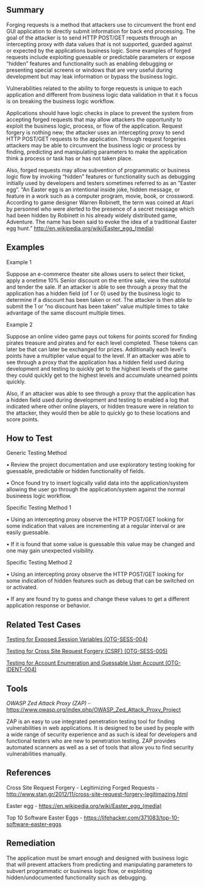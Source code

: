 Summary
-------

Forging requests is a method that attackers use to circumvent the front end GUI application to directly submit information for back end processing. The goal of the attacker is to send HTTP POST/GET requests through an intercepting proxy with data values that is not supported, guarded against or expected by the applications business logic. Some examples of forged requests include exploiting guessable or predictable parameters or expose “hidden” features and functionality such as enabling debugging or presenting special screens or windows that are very useful during development but may leak information or bypass the business logic.

Vulnerabilities related to the ability to forge requests is unique to each application and different from business logic data validation in that it s focus is on breaking the business logic workflow.

Applications should have logic checks in place to prevent the system from accepting forged requests that may allow attackers the opportunity to exploit the business logic, process, or flow of the application. Request forgery is nothing new; the attacker uses an intercepting proxy to send HTTP POST/GET requests to the application. Through request forgeries attackers may be able to circumvent the business logic or process by finding, predicting and manipulating parameters to make the application think a process or task has or has not taken place.

Also, forged requests may allow subvention of programmatic or business logic flow by invoking “hidden” features or functionality such as debugging initially used by developers and testers sometimes referred to as an ”Easter egg”. “An Easter egg is an intentional inside joke, hidden message, or feature in a work such as a computer program, movie, book, or crossword. According to game designer Warren Robinett, the term was coined at Atari by personnel who were alerted to the presence of a secret message which had been hidden by Robinett in his already widely distributed game, Adventure. The name has been said to evoke the idea of a traditional Easter egg hunt.” <http://en.wikipedia.org/wiki/Easter_egg_(media)>

Examples
--------

Example 1

Suppose an e-commerce theater site allows users to select their ticket, apply a onetime 10% Senior discount on the entire sale, view the subtotal and tender the sale. If an attacker is able to see through a proxy that the application has a hidden field (of 1 or 0) used by the business logic to determine if a discount has been taken or not. The attacker is then able to submit the 1 or “no discount has been taken” value multiple times to take advantage of the same discount multiple times.

Example 2

Suppose an online video game pays out tokens for points scored for finding pirates treasure and pirates and for each level completed. These tokens can later be that can later be exchanged for prizes. Additionally each level's points have a multiplier value equal to the level. If an attacker was able to see through a proxy that the application has a hidden field used during development and testing to quickly get to the highest levels of the game they could quickly get to the highest levels and accumulate unearned points quickly.

Also, if an attacker was able to see through a proxy that the application has a hidden field used during development and testing to enabled a log that indicated where other online players, or hidden treasure were in relation to the attacker, they would then be able to quickly go to these locations and score points.

How to Test
-----------

Generic Testing Method

• Review the project documentation and use exploratory testing looking for guessable, predictable or hidden functionality of fields.

• Once found try to insert logically valid data into the application/system allowing the user go through the application/system against the normal busineess logic workflow.

Specific Testing Method 1

• Using an intercepting proxy observe the HTTP POST/GET looking for some indication that values are incrementing at a regular interval or are easily guessable.

• If it is found that some value is guessable this value may be changed and one may gain unexpected visibility.

Specific Testing Method 2

• Using an intercepting proxy observe the HTTP POST/GET looking for some indication of hidden features such as debug that can be switched on or activated.

• If any are found try to guess and change these values to get a different application response or behavior.

Related Test Cases
------------------

[ Testing for Exposed Session Variables (OTG-SESS-004)](Testing_for_Exposed_Session_Variables_(OTG-SESS-004) "wikilink")

[ Testing for Cross Site Request Forgery (CSRF) (OTG-SESS-005)](Testing_for_CSRF_(OTG-SESS-005) "wikilink")

[ Testing for Account Enumeration and Guessable User Account (OTG-IDENT-004)](Testing_for_Account_Enumeration_and_Guessable_User_Account_(OTG-IDENT-004) "wikilink")

Tools
-----

*OWASP Zed Attack Proxy (ZAP)* - <https://www.owasp.org/index.php/OWASP_Zed_Attack_Proxy_Project>

ZAP is an easy to use integrated penetration testing tool for finding vulnerabilities in web applications. It is designed to be used by people with a wide range of security experience and as such is ideal for developers and functional testers who are new to penetration testing. ZAP provides automated scanners as well as a set of tools that allow you to find security vulnerabilities manually.

References
----------

Cross Site Request Forgery - Legitimizing Forged Requests - <http://www.stan.gr/2012/11/cross-site-request-forgery-legitimazing.html>

Easter egg - <https://en.wikipedia.org/wiki/Easter_egg_(media)>

Top 10 Software Easter Eggs - <https://lifehacker.com/371083/top-10-software-easter-eggs>

Remediation
-----------

The application must be smart enough and designed with business logic that will prevent attackers from predicting and manipulating parameters to subvert programmatic or business logic flow, or exploiting hidden/undocumented functionality such as debugging.
